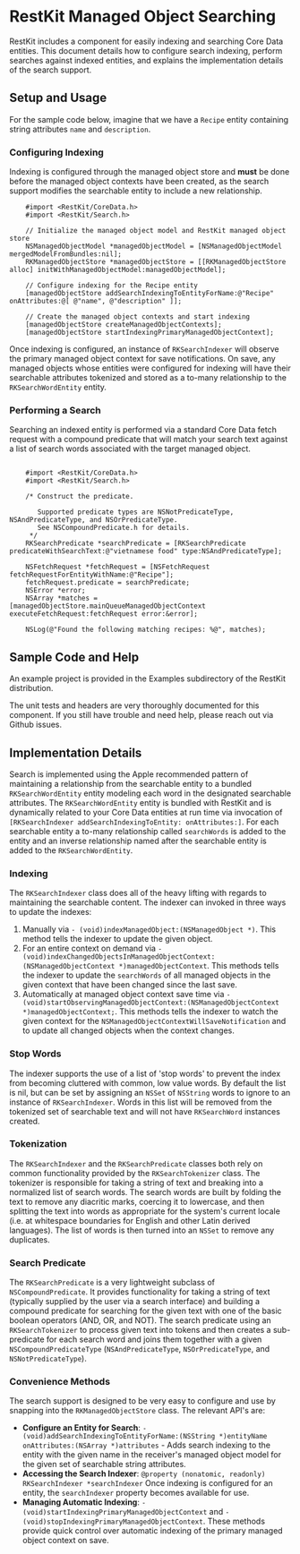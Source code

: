 # RestKit Managed Object Searching

RestKit includes a component for easily indexing and searching Core Data entities. This document details how to configure search indexing, perform searches against indexed entities, and explains the implementation details of the search support.

## Setup and Usage

For the sample code below, imagine that we have a `Recipe` entity containing string attributes `name` and `description`.

### Configuring Indexing

Indexing is configured through the managed object store and **must** be done before the managed object contexts have been created, as the search support modifies the searchable entity to include a new relationship.

```
	#import <RestKit/CoreData.h>
	#import <RestKit/Search.h>
	
	// Initialize the managed object model and RestKit managed object store
	NSManagedObjectModel *managedObjectModel = [NSManagedObjectModel mergedModelFromBundles:nil];
	RKManagedObjectStore *managedObjectStore = [[RKManagedObjectStore alloc] initWithManagedObjectModel:managedObjectModel];
	
	// Configure indexing for the Recipe entity
	[managedObjectStore addSearchIndexingToEntityForName:@"Recipe" onAttributes:@[ @"name", @"description" ]];
	
	// Create the managed object contexts and start indexing
	[managedObjectStore createManagedObjectContexts];
	[managedObjectStore startIndexingPrimaryManagedObjectContext];

```

Once indexing is configured, an instance of `RKSearchIndexer` will observe the primary managed object context for save notifications. On save, any managed objects whose entities were configured for indexing will have their searchable attributes tokenized and stored as a to-many relationship to the `RKSearchWordEntity` entity.

### Performing a Search

Searching an indexed entity is performed via a standard Core Data fetch request with a compound predicate that will match your search text against a list of search words associated with the target managed object.

```objc

	#import <RestKit/CoreData.h>
	#import <RestKit/Search.h>
	
	/* Construct the predicate.
		
	   Supported predicate types are NSNotPredicateType, NSAndPredicateType, and NSOrPredicateType. 
	   See NSCompoundPredicate.h for details.
	 */
	RKSearchPredicate *searchPredicate = [RKSearchPredicate predicateWithSearchText:@"vietnamese food" type:NSAndPredicateType];

	NSFetchRequest *fetchRequest = [NSFetchRequest fetchRequestForEntityWithName:@"Recipe"];
	fetchRequest.predicate = searchPredicate;
	NSError *error;	
	NSArray *matches = [managedObjectStore.mainQueueManagedObjectContext executeFetchRequest:fetchRequest error:&error];
	
	NSLog(@"Found the following matching recipes: %@", matches);

```

## Sample Code and Help

An example project is provided in the Examples subdirectory of the RestKit distribution.

The unit tests and headers are very thoroughly documented for this component. If you still have trouble and need help, please reach out via Github issues.

## Implementation Details

Search is implemented using the Apple recommended pattern of maintaining a relationship from the searchable entity to a bundled `RKSearchWordEntity` entity modeling each word in the designated searchable attributes. The `RKSearchWordEntity` entity is bundled with RestKit and is dynamically related to your Core Data entities at run time via invocation of `[RKSearchIndexer addSearchIndexingToEntity: onAttributes:]`. For each searchable entity a to-many relationship called `searchWords` is added to the entity and an inverse relationship named after the searchable entity is added to the `RKSearchWordEntity`.

### Indexing

The `RKSearchIndexer` class does all of the heavy lifting with regards to maintaining the searchable content. The indexer can invoked in three ways to update the indexes:

1. Manually via `- (void)indexManagedObject:(NSManagedObject *)`. This method tells the indexer to update the given object.
2. For an entire context on demand via `- (void)indexChangedObjectsInManagedObjectContext:(NSManagedObjectContext *)managedObjectContext`. This methods tells the indexer to update the `searchWords` of all managed objects in the given context that have been changed since the last save.
3. Automatically at managed object context save time via `- (void)startObservingManagedObjectContext:(NSManagedObjectContext *)managedObjectContext;`. This methods tells the indexer to watch the given context for the `NSManagedObjectContextWillSaveNotification` and to update all changed objects when the context changes.

### Stop Words

The indexer supports the use of a list of 'stop words' to prevent the index from becoming cluttered with common, low value words. By default the list is nil, but can be set by assigning an `NSSet` of `NSString` words to ignore to an instance of `RKSearchIndexer`. Words in this list will be removed from the tokenized set of searchable text and will not have `RKSearchWord` instances created.

### Tokenization

The `RKSearchIndexer` and the `RKSearchPredicate` classes both rely on common functionality provided by the `RKSearchTokenizer` class. The tokenizer is responsible for taking a string of text and breaking into a normalized list of search words. The search words are built by folding the text to remove any diacritic marks, coercing it to lowercase, and then splitting the text into words as appropriate for the system's current locale (i.e. at whitespace boundaries for English and other Latin derived languages). The list of words is then turned into an `NSSet` to remove any duplicates.

### Search Predicate

The `RKSearchPredicate` is a very lightweight subclass of `NSCompoundPredicate`. It provides functionality for taking a string of text (typically supplied by the user via a search interface) and building a compound predicate for searching for the given text with one of the basic boolean operators (AND, OR, and NOT). The search predicate using an `RKSearchTokenizer` to process given text into tokens and then creates a sub-predicate for each search word and joins them together with a given `NSCompoundPredicateType` (`NSAndPredicateType`, `NSOrPredicateType`, and `NSNotPredicateType`).

### Convenience Methods

The search support is designed to be very easy to configure and use by snapping into the `RKManagedObjectStore` class. The relevant API's are:

- **Configure an Entity for Search**: `- (void)addSearchIndexingToEntityForName:(NSString *)entityName onAttributes:(NSArray *)attributes` - Adds search indexing to the entity with the given name in the receiver's managed object model for the given set of searchable string attributes.
- **Accessing the Search Indexer**: `@property (nonatomic, readonly) RKSearchIndexer *searchIndexer` Once indexing is configured for an entity, the `searchIndexer` property becomes available for use.
- **Managing Automatic Indexing**: `- (void)startIndexingPrimaryManagedObjectContext` and `- (void)stopIndexingPrimaryManagedObjectContext`. These methods provide quick control over automatic indexing of the primary managed object context on save.
